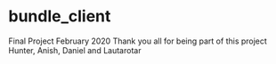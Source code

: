 # bundle_client
Final Project February 2020
Thank you all for being part of this project
Hunter, Anish, Daniel and Lautarotar